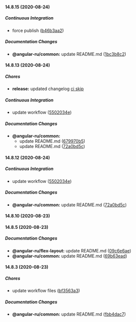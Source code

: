 #### 14.8.15 (2020-08-24)

##### Continuous Integration

-   force publish
    ([b46b3aa2](https://github.com/Angular-RU/angular-ru-sdk/commit/b46b3aa27f352a04b53ee63752d5c2dff6cb6c67))

##### Documentation Changes

-   **@angular-ru/common:** update README.md
    ([1bc3b8c2](https://github.com/Angular-RU/angular-ru-sdk/commit/1bc3b8c23be386edb6796c8e755bfb00e1e82d15))

#### 14.8.13 (2020-08-24)

##### Chores

-   **release:** updated changelog
    [ci skip](<[16dbd37e](https://github.com/Angular-RU/angular-ru-sdk/commit/16dbd37e7c5c5d745ea0ab7917459fb69f6a4637)>)

##### Continuous Integration

-   update workflow
    ([5502034e](https://github.com/Angular-RU/angular-ru-sdk/commit/5502034e2da6ed6302f0600aed140dd5c94f8ed9))

##### Documentation Changes

-   **@angular-ru/common:**
    -   update README.md
        ([679970b5](https://github.com/Angular-RU/angular-ru-sdk/commit/679970b5ebd653dfc230532cc894a15552dd6a99))
    -   update README.md
        ([72a0bd5c](https://github.com/Angular-RU/angular-ru-sdk/commit/72a0bd5c7f581608c301c0e82e0c03a5b6d35868))

#### 14.8.12 (2020-08-24)

##### Continuous Integration

-   update workflow
    ([5502034e](https://github.com/Angular-RU/angular-ru-sdk/commit/5502034e2da6ed6302f0600aed140dd5c94f8ed9))

##### Documentation Changes

-   **@angular-ru/common:** update README.md
    ([72a0bd5c](https://github.com/Angular-RU/angular-ru-sdk/commit/72a0bd5c7f581608c301c0e82e0c03a5b6d35868))

#### 14.8.10 (2020-08-23)

#### 14.8.5 (2020-08-23)

##### Documentation Changes

-   **@angular-ru/flex-layout:** update README.md
    ([09c6e6ae](https://github.com/Angular-RU/angular-ru-sdk/commit/09c6e6aeccd508f82afb12c63e4a519cdf87e4b3))
-   **@angular-ru/common:** update README.md
    ([69b63ead](https://github.com/Angular-RU/angular-ru-sdk/commit/69b63ead5cc379828e01dae3ebf73ce381e33596))

#### 14.8.3 (2020-08-23)

##### Chores

-   update workflow files
    ([bf3563a3](https://github.com/Angular-RU/angular-ru-sdk/commit/bf3563a3c820da16fcd1e91b32cc65fe219ee71c))

##### Documentation Changes

-   **@angular-ru/common:** update README.md
    ([fbb4dac7](https://github.com/Angular-RU/angular-ru-sdk/commit/fbb4dac75e1c624efa931d5912cc532dd6c219e9))
